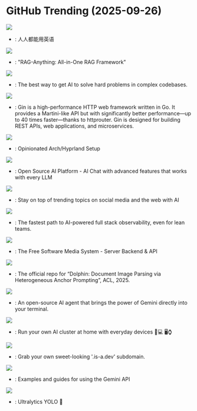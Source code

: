 # GitHub Trending (2025-09-26)

![](https://img.shields.io/badge/TypeScript-New%20453-green?style=flat-square&logo=appveyor)
- [](https://github.comundefined): 人人都能用英语

![](https://img.shields.io/badge/Python-New%20261-green?style=flat-square&logo=appveyor)
- [](https://github.comundefined): "RAG-Anything: All-in-One RAG Framework"

![](https://img.shields.io/badge/TypeScript-New%20338-green?style=flat-square&logo=appveyor)
- [](https://github.comundefined): The best way to get AI to solve hard problems in complex codebases.

![](https://img.shields.io/badge/Go-New%20744-green?style=flat-square&logo=appveyor)
- [](https://github.comundefined): Gin is a high-performance HTTP web framework written in Go. It provides a Martini-like API but with significantly better performance—up to 40 times faster—thanks to httprouter. Gin is designed for building REST APIs, web applications, and microservices.

![](https://img.shields.io/badge/Shell-New%20527-green?style=flat-square&logo=appveyor)
- [](https://github.comundefined): Opinionated Arch/Hyprland Setup

![](https://img.shields.io/badge/Python-New%20408-green?style=flat-square&logo=appveyor)
- [](https://github.comundefined): Open Source AI Platform - AI Chat with advanced features that works with every LLM

![](https://img.shields.io/badge/TypeScript-New%2072-green?style=flat-square&logo=appveyor)
- [](https://github.comundefined): Stay on top of trending topics on social media and the web with AI

![](https://img.shields.io/badge/C-New%2056-green?style=flat-square&logo=appveyor)
- [](https://github.comundefined): The fastest path to AI-powered full stack observability, even for lean teams.

![](https://img.shields.io/badge/C%23-New%2039-green?style=flat-square&logo=appveyor)
- [](https://github.comundefined): The Free Software Media System - Server Backend & API

![](https://img.shields.io/badge/Python-New%20122-green?style=flat-square&logo=appveyor)
- [](https://github.comundefined): The official repo for “Dolphin: Document Image Parsing via Heterogeneous Anchor Prompting”, ACL, 2025.

![](https://img.shields.io/badge/TypeScript-New%20189-green?style=flat-square&logo=appveyor)
- [](https://github.comundefined): An open-source AI agent that brings the power of Gemini directly into your terminal.

![](https://img.shields.io/badge/Python-New%2052-green?style=flat-square&logo=appveyor)
- [](https://github.comundefined): Run your own AI cluster at home with everyday devices 📱💻 🖥️⌚

![](https://img.shields.io/badge/JavaScript-New%2094-green?style=flat-square&logo=appveyor)
- [](https://github.comundefined): Grab your own sweet-looking '.is-a.dev' subdomain.

![](https://img.shields.io/badge/Jupyter%20Notebook-New%2022-green?style=flat-square&logo=appveyor)
- [](https://github.comundefined): Examples and guides for using the Gemini API

![](https://img.shields.io/badge/Python-New%2059-green?style=flat-square&logo=appveyor)
- [](https://github.comundefined): Ultralytics YOLO 🚀

